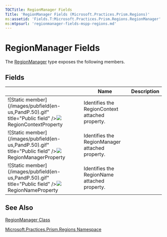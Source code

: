 ```yaml
---
TOCTitle: RegionManager Fields
Title: 'RegionManager Fields (Microsoft.Practices.Prism.Regions)'
ms:assetid: 'Fields.T:Microsoft.Practices.Prism.Regions.RegionManager'
ms:mtpsurl: 'regionmanager-fields-mspp-regions.md'
---
```


# RegionManager Fields

The [RegionManager](https://msdn.microsoft.com/library/microsoft.practices.prism.regions.regionmanager) type exposes the following members.

## Fields

<table>

<thead>
<tr class="header">
<th> </th>
<th>Name</th>
<th>Description</th>
</tr>
</thead>
<tbody>
<tr class="odd">
<td>![Static member](/images/pubfield(en-us,PandP.50).gif" title="Public field" /><img src="https://msdn.microsoft.com/en-us/Gg430954.static.gif)</td>
<td><a href="https://msdn.microsoft.com/library/microsoft.practices.prism.regions.regionmanager.regioncontextproperty">RegionContextProperty</a></td>
<td><div class="summary">
Identifies the RegionContext attached property.
</div></td>
</tr>
<tr class="even">
<td>![Static member](/images/pubfield(en-us,PandP.50).gif" title="Public field" /><img src="https://msdn.microsoft.com/en-us/Gg430954.static.gif)</td>
<td><a href="https://msdn.microsoft.com/library/microsoft.practices.prism.regions.regionmanager.regionmanagerproperty">RegionManagerProperty</a></td>
<td><div class="summary">
Identifies the RegionManager attached property.
</div></td>
</tr>
<tr class="odd">
<td>![Static member](/images/pubfield(en-us,PandP.50).gif" title="Public field" /><img src="https://msdn.microsoft.com/en-us/Gg430954.static.gif)</td>
<td><a href="https://msdn.microsoft.com/library/microsoft.practices.prism.regions.regionmanager.regionnameproperty">RegionNameProperty</a></td>
<td><div class="summary">
Identifies the RegionName attached property.
</div></td>
</tr>
</tbody>
</table>

## See Also
[RegionManager Class](https://msdn.microsoft.com/library/microsoft.practices.prism.regions.regionmanager)

[Microsoft.Practices.Prism.Regions Namespace](https://msdn.microsoft.com/library/microsoft.practices.prism.regions)
